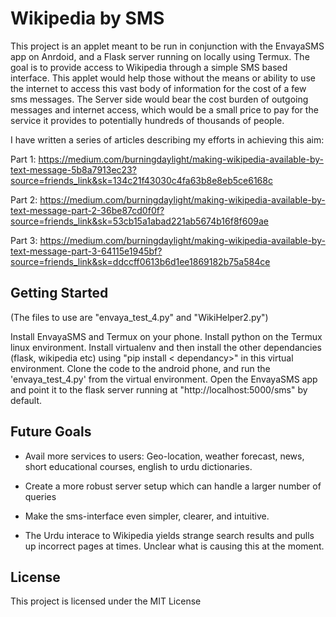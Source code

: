 # Wikipedia by SMS
This project is an applet meant to be run in conjunction with the EnvayaSMS app on Anrdoid, and a Flask server running on locally using Termux. The goal is to provide access to Wikipedia through a simple SMS based interface. This applet would help those without the means or ability to use the internet to access this vast body of information for the cost of a few sms messages. The Server side would bear the cost burden of outgoing messages and internet access, which would be a small price to pay for the service it provides to potentially hundreds of thousands of people. 

I have written a series of articles describing my efforts in achieving this aim:

Part 1:
https://medium.com/burningdaylight/making-wikipedia-available-by-text-message-5b8a7913ec23?source=friends_link&sk=134c21f43030c4fa63b8e8eb5ce6168c

Part 2:
https://medium.com/burningdaylight/making-wikipedia-available-by-text-message-part-2-36be87cd0f0f?source=friends_link&sk=53cb15a1abad221ab5674b16f8f609ae

Part 3:
https://medium.com/burningdaylight/making-wikipedia-available-by-text-message-part-3-64115e1945bf?source=friends_link&sk=ddccff0613b6d1ee1869182b75a584ce

## Getting Started
(The files to use are "envaya_test_4.py" and "WikiHelper2.py")

Install EnvayaSMS and Termux on your phone. Install python on the Termux linux environment. Install virtualenv and then install the other dependancies (flask, wikipedia etc) using "pip install < dependancy>" in this virtual environment.
Clone the code to the android phone, and run the 'envaya_test_4.py' from the virtual environment. Open the EnvayaSMS app and point it to the flask server running at "http://localhost:5000/sms" by default.

## Future Goals

- Avail more services to users: Geo-location, weather forecast, news, short educational courses, english to urdu dictionaries.

- Create a more robust server setup which can handle a larger number of queries

- Make the sms-interface even simpler, clearer, and intuitive.

- The Urdu interace to Wikipedia yields strange search results and pulls up incorrect pages at times. Unclear what is causing this at the moment.


## License

This project is licensed under the MIT License
